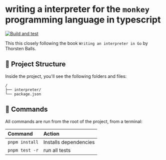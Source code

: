 # writing a interpreter for the `monkey` programming language in typescript

[![Build and test](https://github.com/thekorn/monkey-ts/actions/workflows/build.yml/badge.svg?branch=main)](https://github.com/thekorn/monkey-ts/actions/workflows/build.yml)

This this closely following the book `Writing an interpreter in Go` by Thorsten Balls.
## 🚀 Project Structure

Inside the project, you'll see the following folders and files:

```
/
├── interpreter/
└── package.json
```

## 🧞 Commands

All commands are run from the root of the project, from a terminal:

| Command           | Action                                       |
| :---------------- | :------------------------------------------- |
| `pnpm install`    | Installs dependencies                        |
| `pnpm test -r`    | run all tests                                |
